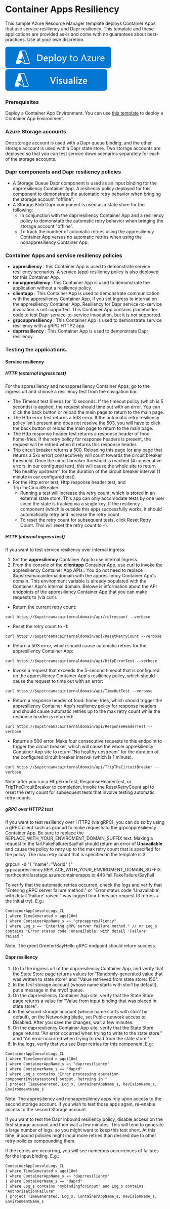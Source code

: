 # Container Apps Resiliency
This sample Azure Resource Manager template deploys Container Apps that use service resiliency and Dapr resiliency. This template and these applications are provided as-is and come with no guarantees about best-practices. Use at your own discretion.

[![Deploy To Azure](https://raw.githubusercontent.com/Azure/azure-quickstart-templates/master/1-CONTRIBUTION-GUIDE/images/deploytoazure.svg?sanitize=true)](https://portal.azure.com/#create/Microsoft.Template/uri/https%3A%2F%2Fraw.githubusercontent.com%2Fazureossd%2FContainer-Apps%2Fmaster%2FResiliency%2Fdeploy%2Fazuredeploy.json)  [![Visualize](https://raw.githubusercontent.com/Azure/azure-quickstart-templates/master/1-CONTRIBUTION-GUIDE/images/visualizebutton.svg?sanitize=true)](http://armviz.io/#/?load=https%3A%2F%2Fraw.githubusercontent.com%2Fazureossd%2FContainer-Apps%2Fmaster%2FResiliency%2Fdeploy%2Fdeploy%2Fazuredeploy.json)

### Prerequisites
Deploy a Container App Environment.
You can use [this template](https://github.com/azureossd/Container-Apps/tree/master/ContainerAppEnvironment/deploy) to deploy a Container App Environment.

### Azure Storage accounts
One storage account is used with a Dapr queue binding, and the other storage account is used with a Dapr state store. Two storage accounts are deployed so that you can test service down scenarios separately for each of the storage accounts.

### Dapr components and Dapr resiliency policies
- A Storage Queue Dapr component is used as an input binding for the daprresiliency Container App. A resiliency policy deployed for this component to demonstrate the automatic retry behavior when bringing the storage account "offline".
- A Storage Blob Dapr component is used as a state store for the following:
  - In conjunction with the daprresiliency Container App and a resiliency policy to demonstate the automatic retry behavior when bringing the storage account "offline". 
  - To track the number of automatic retries using the appresiliency Container App versus no automatic retries when using the nonappresiliency Container App. 

### Container Apps and service resiliency policies
- **appresiliency** : this Container App is used to demonstrate service resiliency scenarios. A service (app) resiliency policy is also deployed for this Container App.
- **nonappresiliency** : this Container App is used to demonstrate the application without a resiliency policy.
- **clientapp** : This Container App is used to demonstrate communication with the appresiliency Container App, if you set Ingress to internal on the appresiliency Container App. Resiliency for Dapr service-to-service invocation is not supported. This Container App contains placeholder code to test Dapr service-to-service invocation, but it is not supported.
- **grpcappresiliency** : This Container App is used to demonstrate service resiliency with a gRPC HTTP2 app.
- **daprresiliency** : This Container App is used to demonstrate Dapr resiliency.

### Testing the applications.

#### Service resiliency

##### HTTP (external ingress test)

For the appresiliency and nonappresiliency Container Apps, go to the ingress url and choose a resiliency test from the navigation bar.

- The Timeout test Sleeps for 10 seconds. If the timeout policy (which is 5 seconds) is applied, the request should time out with an error. You can click the back button or reload the main page to return to the main page.
- The Http error test returns a 503 error. If the automatic retry resiliency policy isn't present and does not resolve the 503, you will have to click the back button or reload the main page to return to the main page.
- The Http response header test returns a response header of food: home-fries. If the retry policy for response headers is present, the request will be retried when it returns this response header.
- Trip circuit breaker returns a 500. Reloading this page (or any page that returns a 5xx error) consecutively will count towards the circuit breaker threshold. Once the circuit breaker threshold is reached (4 consecutive errors, in our configured test), this will cause the whole site to return "No healthy upstream" for the duration of the circuit breaker interval (1 minute in our configured test).
- For the Http error test, Http response header test, and TripTheCircuitBreaker:
  - Running a test will increase the retry count, which is stored in an external state store. This app can only accomodate tests by one user since the state is tracked via a single key. If the resiliency component (which is outside this app) successfully works, it should automatically retry and increase the retry count.
  - To reset the retry count for subsequent tests, click Reset Retry Count. This will reset the retry count to -1.

##### HTTP (internal ingress test)

If you want to test service resiliency over internal ingress:
1. Set the **appresiliency** Container App to use internal Ingress.
2. From the console of the **clientapp** Container App, use curl to invoke the appresiliency Container App APIs:. You do not need to replace $upstreamacainternaldomain with the appresiliency Container App's domain. This environment variable is already populated with the Container App's internal domain. Belowe is information about the API endpoints of the appresiliency Container App that you can make requests to (via curl).

- Return the current retry count:

```
curl https://$upstreamacainternaldomain/api/retrycount --verbose
```

- Reset the retry count to -1:

```
curl https://$upstreamacainternaldomain/api/ResetRetryCount --verbose
```

- Return a 503 error, which should cause automatic retries for the appresiliency Container App:

```
curl https://$upstreamacainternaldomain/api/HttpErrorTest --verbose
```

- Invoke a request that exceeds the 5-second timeout that is configured on the appresiliency Container App's resiliency policy, which should cause the request to time out with an error:
```
curl https://$upstreamacainternaldomain/api/TimeOutTest --verbose
```

- Return a response header of food: home-fries, which should trigger the appresiliency Container App's resiliency policy for response headers and should cause automatic retries up to the max retry count while the response header is returned:
```
curl https://$upstreamacainternaldomain/api/ResponseHeaderTest --verbose
```

- Returns a 500 error. Make four consecutive requests to this endpoint to trigger the circuit breaker, which will cause the whole appresiliency Container App site to return "No healthy upstream" for the duration of the configured circuit breaker interval (which is 1 minute).

```
curl https://$upstreamacainternaldomain/api/TripTheCircuitBreaker --verbose
```

Note: after you run a HttpErrorTest, ResponseHeaderTest, or TripTheCircuitBreaker to completion, invoke the ResetRetryCount api to reset the retry count for subsequent tests that involve testing automatic retry counts.


##### gRPC over HTTP2 test

If you want to test resiliency over HTTP2 (via gRPC), you can do so by using a gRPC client such as grpcurl to make requests to the grpcappresiliency Container App. Be sure to replace the REPLACE_WITH_YOUR_ENVIROMENT_DOMAIN_SUFFIX text.
Making a request to the fail.FakeFailure/SayFail should return an error of **Unavailable** and cause the policy to retry up to the max retry count that is specified for the policy. The max retry count that is specified in the template is 3.

grpcurl -d "{ \"name\": \"World\" }" grpcappresiliency.REPLACE_WITH_YOUR_ENVIROMENT_DOMAIN_SUFFIX.northcentralusstage.azurecontainerapps.io:443 fail.FakeFailure/SayFail

To verify that the automatic retries occurred, check the logs and verify that "Entering gRPC server failure method." or "Error status code 'Unavailable' with detail 'Failure' raised." was logged four times per request (3 retries + the initial try). E.g.:

```
ContainerAppConsoleLogs_CL
| where TimeGenerated > ago(10m)
| where ContainerAppName_s =~ "grpcappresiliency"
| where Log_s == "Entering gRPC server failure method." // or Log_s contains "Error status code 'Unavailable' with detail 'Failure' raised."
```
Note: The greet.Greeter/SayHello gRPC endpoint should return success.

#### Dapr resiliency
1. Go to the ingress url of the daprresiliency Container App, and verify that the State Store page returns values for "Randomly-generated value that was written to state store" and "Value retrieved from state store: 150".
2. In the first storage account (whose name starts with stor1 by default), put a message in the myq1 queue.
3. On the daprresiliency Container App site, verify that the State Store page returns a value for "Value from input binding that was placed in state store".
4. In the second storage account (whose name starts with stor2 by default), on the Networking blade, set Public network access to Disabled. After you save the changes, wait a few minutes.
5. On the daprresiliency Container App site, verify that the State Store page returns "An error occurred when trying to write to the state store." amd "An error occurred when trying to read from the state store."
6. In the logs, verify that you see Dapr retries for this component. E.g:

```
ContainerAppConsoleLogs_CL
| where TimeGenerated > ago(10m)
| where ContainerAppName_s =~ "daprresiliency"
| where ContainerName_s == "daprd"
| where Log_s contains "Error processing operation component[mystatestore] output. Retrying in "
| project TimeGenerated, Log_s, ContainerAppName_s, RevisionName_s, EnvironmentName_s
```

Note: The appresiliency and nonappresilency apps rely upon access to the second storage account. If you wish to test those apps again, re-enable access to the second Storage account.

If you want to test the Dapr inbound resiliency policy, disable access on the first storage account and then wait a few minutes. This will tend to generate a large number of logs, so you might want to keep this test short. At this time, inbound policies might incur more retries than desired due to other retry policies compounding them.

If the retries are occurring, you will see numerous occurrences of failures for the input binding. E.g.:
```
ContainerAppConsoleLogs_CL
| where TimeGenerated > ago(10m)
| where ContainerAppName_s =~ "daprresiliency"
| where ContainerName_s == "daprd"
| where Log_s contains "mybindingforinput" and Log_s contains "AuthorizationFailure"
| project TimeGenerated, Log_s, ContainerAppName_s, RevisionName_s, EnvironmentName_s
```